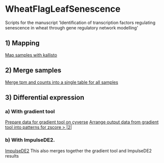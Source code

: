 # WheatFlagLeafSenescence
Scripts for the manuscript 'Identification of transcription factors regulating senescence in wheat through gene regulatory network modelling'

## 1) Mapping
[Map samples with kallisto](scripts/kallisto_control.pl)

## 2) Merge samples
[Merge tpm and counts into a single table for all samples](scripts/tximport_summarise_counts_tpm_per_gene.R)

## 3) Differential expression
### a) With gradient tool
[Prepare data for gradient tool on cyverse](scripts/prep_data_tpms_gradienttool_cyverse.R)
[Arrange output data from gradient tool into patterns for zscore > |2|](scripts/gradient_tool_arrange_output_to_patterns.R)

### b) With ImpulseDE2.
[ImpulseDE2](scripts/ImpulseDE_control.R)
This also merges together the gradient tool and ImpulseDE2 results
